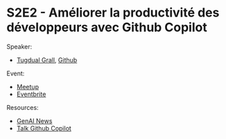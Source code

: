 
# S2E2 - Améliorer la productivité des développeurs avec Github Copilot

Speaker:
- [Tugdual Grall](https://www.linkedin.com/in/tugdualgrall), [Github](https://github.com/)

Event:
- [Meetup](https://www.meetup.com/generative-ai-nantes/events/297052000/)
- [Eventbrite](https://www.eventbrite.com/e/billets-4-conf-ameliorer-la-productivite-des-developpeurs-avec-github-copilot-748671736317)

Resources:
- [GenAI News](./genai-news.pdf)
- [Talk Github Copilot](./github-copilot.pdf)
